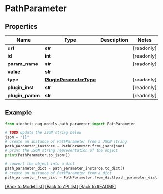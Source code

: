 # PathParameter


## Properties

Name | Type | Description | Notes
------------ | ------------- | ------------- | -------------
**url** | **str** |  | [readonly] 
**id** | **int** |  | [readonly] 
**param_name** | **str** |  | [readonly] 
**value** | **str** |  | 
**type** | [**PluginParameterType**](PluginParameterType.md) |  | [readonly] 
**plugin_inst** | **str** |  | [readonly] 
**plugin_param** | **str** |  | [readonly] 

## Example

```python
from aiochris_oag.models.path_parameter import PathParameter

# TODO update the JSON string below
json = "{}"
# create an instance of PathParameter from a JSON string
path_parameter_instance = PathParameter.from_json(json)
# print the JSON string representation of the object
print(PathParameter.to_json())

# convert the object into a dict
path_parameter_dict = path_parameter_instance.to_dict()
# create an instance of PathParameter from a dict
path_parameter_from_dict = PathParameter.from_dict(path_parameter_dict)
```
[[Back to Model list]](../README.md#documentation-for-models) [[Back to API list]](../README.md#documentation-for-api-endpoints) [[Back to README]](../README.md)


